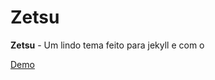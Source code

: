 # Zetsu

**Zetsu** - Um lindo tema feito para jekyll e com o

[Demo](http://nandomoreira.me/zetsu/)
